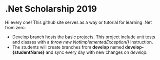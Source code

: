 # .Net Scholarship 2019

Hi every one!
This github site serves as a way or tutorial for learning .Net from zero.
- Develop branch hosts the basic projects. This project include unit tests and classes with a *throw new NotImplementedException()* instruction.
- The students will create branches from **develop** named **develop-{studentName}** and sync every day with new changes on *develop*.


